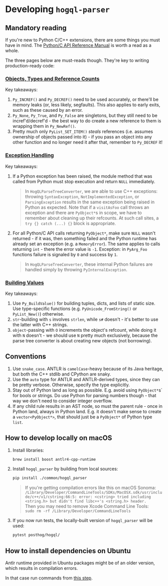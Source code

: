 # Developing `hogql-parser`

## Mandatory reading

If you're new to Python C/C++ extensions, there are some things you must have in mind. The [Python/C API Reference Manual](https://docs.python.org/3/c-api/index.html) is worth a read as a whole.

The three pages below are must-reads though. They're key to writing production-ready code:

### [Objects, Types and Reference Counts](https://docs.python.org/3/c-api/intro.html#objects-types-and-reference-counts)

   Key takeaways:

   1. `Py_INCREF()` and `Py_DECREF()` need to be used accurately, or there'll be memory leaks (or, less likely, segfaults). This also applies to early exits, such as these caused by an error.
   1. `Py_None`, `Py_True`, and `Py_False` are singletons, but they still need to be incref'd/decref'd - the best way to do create a new reference to them is wrapping them in `Py_NewRef()`.
   1. Pretty much only `PyList_SET_ITEM()` _steals_ references (i.e. assumes ownership of objects passed into it) - if you pass an object into any other function and no longer need it after that, remember to `Py_DECREF` it!

### [Exception Handling](https://docs.python.org/3/c-api/exceptions.html)

   Key takeaways:

   1. If a Python exception has been raised, the module method that was called from Python must stop execution and return `NULL` immediately.
      > In `HogQLParseTreeConverter`, we are able to use C++ exceptions: throwing `SyntaxException`,
      > `NotImplementedException`, or `ParsingException` results in the same exception being raised in Python as
      > expected. Note that if a `visitAsFoo` call throws an exception and there are `PyObject*`s in scope, we have to
      > remember about cleaning up their refcounts. At such call sites, a `try {} catch (...) {}` block is appropriate.
   1. For all Python/C API calls returning `PyObject*`, make sure `NULL` wasn't returned - if it was, then something failed and the Python runtime has already set an exception (e.g. a `MemoryError`). The same applies to calls returning `int` - there the error value is `-1`. Exception: in `PyArg_Foo` functions failure is signaled by `0` and success by `1`.
      > In `HogQLParseTreeConverter`, these internal Python failures are handled simply by throwing
      > `PyInternalException`.

### [Building Values](https://docs.python.org/3/c-api/arg.html#building-values)

   Key takeaways:

   1. Use `Py_BuildValue()` for building tuples, dicts, and lists of static size. Use type-specific functions (e.g. `PyUnicode_FromString()` or `PyList_New()`) otherwise.
   1. `str`-building with `s` involves `strlen`, while `s#` doesn't - it's better to use the latter with C++ strings.
   1. `object`-passing with `O` increments the object's refcount, while doing it with `N` doesn't - we should use `N` pretty much exclusively, because the parse tree converter is about creating new objects (not borrowing).

## Conventions

1. Use `snake_case`. ANTLR is `camelCase`-heavy because of its Java heritage, but both the C++ stdlib and CPython are snaky.
2. Use the `auto` type for ANTLR and ANTLR-derived types, since they can be pretty verbose. Otherwise, specify the type explicitly.
3. Stay out of Python land as long as possible. E.g. avoid using `PyObject*`s` for bools or strings.
   Do use Python for parsing numbers though - that way we don't need to consider integer overflow.
4. If any child rule results in an AST node, so must the parent rule - once in Python land, always in Python land.
   E.g. it doesn't  make sense to create a `vector<PyObject*>`, that should just be a `PyObject*` of Python type `list`.

## How to develop locally on macOS

1. Install libraries:

    ```bash
    brew install boost antlr4-cpp-runtime
    ```

1. Install `hogql_parser` by building from local sources:

    ```bash
    pip install ./common/hogql_parser
    ```

   > If you're getting compilation errors like this on macOS Sonoma:  
   > `/Library/Developer/CommandLineTools/SDKs/MacOSX.sdk/usr/include/c++/v1/cstring:66:5: error: <cstring> tried including <string.h> but didn't find libc++'s <string.h> header.`  
   > Then you may need to remove Xcode Command Line Tools:  
   > `sudo rm -rf /Library/Developer/CommandLineTools`

1. If you now run tests, the locally-built version of `hogql_parser` will be used:

    ```bash
    pytest posthog/hogql/
    ```

## How to install dependencies on Ubuntu

Antlr runtime provided in Ubuntu packages might be of an older version, which results in compilation errors.

In that case run commands from [this step](https://github.com/PostHog/posthog/blob/4fba6a63e351131fdb27b85e7ba436446fdb3093/.github/actions/run-backend-tests/action.yml#L100).